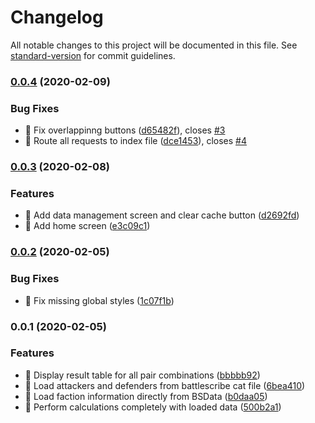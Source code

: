 # Changelog

All notable changes to this project will be documented in this file. See [standard-version](https://github.com/conventional-changelog/standard-version) for commit guidelines.

### [0.0.4](https://github.com/cemderin/battle-calculator-ui/compare/v0.0.3...v0.0.4) (2020-02-09)


### Bug Fixes

* 🐛 Fix overlappinng buttons ([d65482f](https://github.com/cemderin/battle-calculator-ui/commit/d65482fbecd69502b440f03fdf3c0c74d97520a0)), closes [#3](https://github.com/cemderin/battle-calculator-ui/issues/3)
* 🐛 Route all requests to index file ([dce1453](https://github.com/cemderin/battle-calculator-ui/commit/dce14536cfaf4a3e1c78ac59f0fb684ba3167b29)), closes [#4](https://github.com/cemderin/battle-calculator-ui/issues/4)

### [0.0.3](https://github.com/cemderin/battle-calculator-ui/compare/v0.0.2...v0.0.3) (2020-02-08)


### Features

* 🎸 Add data management screen and clear cache button ([d2692fd](https://github.com/cemderin/battle-calculator-ui/commit/d2692fdb1efa7a6bfd7e677c096cc57e4680fde4))
* 🎸 Add home screen ([e3c09c1](https://github.com/cemderin/battle-calculator-ui/commit/e3c09c15ebe20b3399e1f9ede0d3cdd948c90ec7))

### [0.0.2](https://github.com/cemderin/battle-calculator-ui/compare/v0.0.1...v0.0.2) (2020-02-05)


### Bug Fixes

* 🐛 Fix missing global styles ([1c07f1b](https://github.com/cemderin/battle-calculator-ui/commit/1c07f1b05482fb418a06efd82d31665ae18895ad))

### 0.0.1 (2020-02-05)


### Features

* 🎸 Display result table for all pair combinations ([bbbbb92](https://github.com/cemderin/battle-calculator-ui/commit/bbbbb92a0b14049eaeb5c2a075178d35fbcd9fb7))
* 🎸 Load attackers and defenders from battlescribe cat file ([6bea410](https://github.com/cemderin/battle-calculator-ui/commit/6bea410c58f3c1b18b4a7929dd817cc0f424f4cd))
* 🎸 Load faction information directly from BSData ([b0daa05](https://github.com/cemderin/battle-calculator-ui/commit/b0daa059164633ade0141224662f917eb416311c))
* 🎸 Perform calculations completely with loaded data ([500b2a1](https://github.com/cemderin/battle-calculator-ui/commit/500b2a1a8a98acfb7f3f79336eabe4d79e3026cb))
